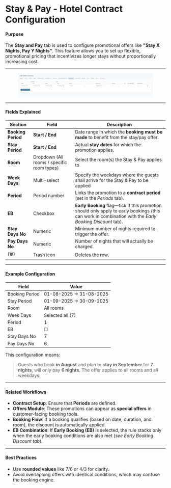 # Stay & Pay - Hotel Contract Configuration

#### Purpose

The **Stay and Pay** tab is used to configure promotional offers like **"Stay X Nights, Pay Y Nights"**. This feature allows you to set up flexible, promotional pricing that incentivizes longer stays without proportionally increasing cost.

***

<figure><img src="../.gitbook/assets/image (1) (1) (1) (1) (1) (1) (1) (1) (1) (1) (1) (1) (1) (1) (1) (1) (1) (1) (1) (1) (1).png" alt=""><figcaption></figcaption></figure>

***

#### Fields Explained

| Section            | Field                                      | Description                                                                                                                                             |
| ------------------ | ------------------------------------------ | ------------------------------------------------------------------------------------------------------------------------------------------------------- |
| **Booking Period** | **Start / End**                            | Date range in which the **booking must be made** to benefit from the stay/pay offer.                                                                    |
| **Stay Period**    | **Start / End**                            | Actual **stay dates** for which the promotion applies.                                                                                                  |
| **Room**           | Dropdown (All rooms / specific room types) | Select the room(s) the Stay & Pay applies to                                                                                                            |
| **Week Days**      | Multi-select                               | Specify the weekdays where the guests shall arrive for the Stay & Pay to be applied                                                                     |
| **Period**         | Period number                              | Links the promotion to a **contract period** (set in the _Periods_ tab).                                                                                |
| **EB**             | Checkbox                                   | **Early Booking** flag—tick if this promotion should only apply to early bookings (this can work in combination with the _Early Booking Discount_ tab). |
| **Stay Days No**   | Numeric                                    | Minimum number of nights required to trigger the offer.                                                                                                 |
| **Pay Days No**    | Numeric                                    | Number of nights that will actually be charged.                                                                                                         |
| (🗑)               | Trash icon                                 | Deletes the row.                                                                                                                                        |

***

#### Example Configuration

| Field          | Value                   |
| -------------- | ----------------------- |
| Booking Period | 01-08-2025 → 31-08-2025 |
| Stay Period    | 01-09-2025 → 30-09-2025 |
| Room           | All rooms               |
| Week Days      | Selected all (7)        |
| Period         | 1                       |
| EB             | ☐                       |
| Stay Days No   | 7                       |
| Pay Days No    | 6                       |

This configuration means:

> Guests who book **in August** and plan to **stay in September** for **7 nights**, will only pay **6 nights**. The offer applies to all rooms and all weekdays.

***

#### Related Workflows

* **Contract Setup**: Ensure that **Periods** are defined.
* **Offers Module**: These promotions can appear as **special offers** in customer-facing booking tools.
* **Booking Flow**: If a booking qualifies (based on date, duration, and room), the discount is automatically applied.
* **EB Combination**: If **Early Booking (EB)** is selected, the rule stacks only when the early booking conditions are also met (_see Early Booking Discount tab_).

***

#### Best Practices

* Use **rounded values** like 7/6 or 4/3 for clarity.
* Avoid overlapping offers with identical conditions, which may confuse the booking engine.
